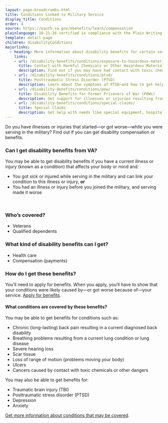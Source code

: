 ```yaml
---
layout: page-breadcrumbs.html
title: Conditions Linked to Military Service
display_title: Conditions
order: 4
source: https://eauth.va.gov/ebenefits/learn/compensation
plainlanguage: 10-21-16 certified in compliance with the Plain Writing Act
template: detail-page
children: disabilityConditions
majorlinks:
  - heading: More information about disability benefits for certain service-connected conditions
    links:
    - url: /disability-benefits/conditions/exposure-to-hazardous-materials/
      title: Contact with Harmful Chemicals or Other Hazardous Materials
      description: Find out if you may have had contact with toxic chemicals or other dangers (like Agent Orange or radiation)—and what to do if you have.
    - url: /disability-benefits/conditions/ptsd/
      title: Posttraumatic Stress Disorder (PTSD)
      description: Learn about the symptoms of PTSD—and how to get help.
    - url: /disability-benefits/conditions/pow/
      title: Disability Benefits for Former Prisoners of War (POWs)
      description: Get support for illnesses or injuries resulting from your time in captivity.
    - url: /disability-benefits/conditions/special-claims/
      title: Special Claims
      description: Get help with needs like special equipment, hospital or rehab care, dental care, being unable to work, and more.
---
```


<div class="va-introtext">

Do you have illnesses or injuries that started—or got worse—while you were serving in the military?  Find out if you can  get disability compensation or benefits.

</div>

<div class="feature" markdown="1">

### Can I get disability benefits from VA?

You may be able to get disability benefits if you have a current illness or injury (known as a condition) that affects your body or mind and:
- You got sick or injured while serving in the military and can link your condition to this illness or injury, 
 **or**
- You had an illness or injury before you joined the military, and serving made it worse

<br>

### Who’s covered?

- Veterans
- Qualified dependents

</div>

### What kind of disability benefits can I get?

- Health care
- Compensation (payments)

### How do I get these benefits?

You’ll need to apply for benefits. When you apply, you‘ll have to show that your conditions were likely caused by—or got worse because of—your service. [Apply for benefits](/disability-benefits/apply/).

#### What conditions are covered by these benefits?

You may be able to get benefits for conditions such as:

- Chronic (long-lasting) back pain resulting in a current diagnosed back disability
- Breathing problems resulting from a current lung condition or lung disease
- Severe hearing loss
- Scar tissue
- Loss of range of motion (problems moving your body)
- Ulcers
- Cancers caused by contact with toxic chemicals or other dangers

You may also be able to get benefits for:

- Traumatic brain injury (TBI)
- Posttraumatic stress disorder (PTSD) 
- Depression
- Anxiety


[Get more information about conditions that may be covered](http://www.benefits.va.gov/compensation/dbq_ListBySymptom.asp).




